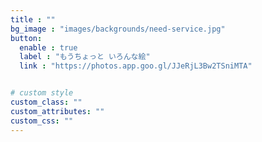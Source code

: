 ```yaml
---
title : ""
bg_image : "images/backgrounds/need-service.jpg"
button:
  enable : true
  label : "もうちょっと いろんな絵"
  link : "https://photos.app.goo.gl/JJeRjL3Bw2TSniMTA"


# custom style
custom_class: ""
custom_attributes: ""
custom_css: ""
---
```

